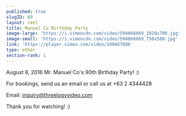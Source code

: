 ```yaml
---
published: true
slugID: 89
layout: reel
title: Manuel Co Birthday Party
image-large: 'https://i.vimeocdn.com/video/594866869_1920x700.jpg'
image-small: 'https://i.vimeocdn.com/video/594866869_750x500.jpg'
link: 'https://player.vimeo.com/video/180467606'
type: other
section-rank: 1
---
```

August 8, 2016 Mr. Manuel Co's 90th Birthday Party! :) 

For bookings, send us an email or call us at +63 2 4344428

Email: inquiry@threelogyvideo.com

Thank you for watching! :)
